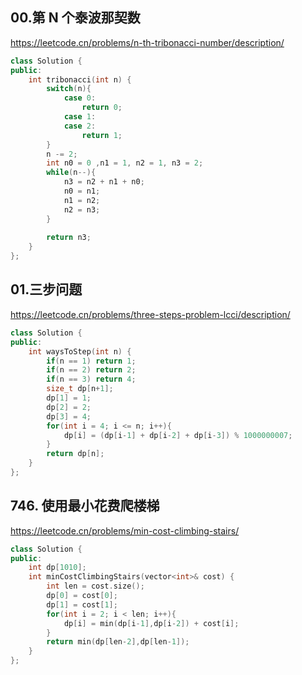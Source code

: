 ## 00.第 N 个泰波那契数
https://leetcode.cn/problems/n-th-tribonacci-number/description/

```C++
class Solution {
public:
    int tribonacci(int n) {
        switch(n){
            case 0:
                return 0;
            case 1:
            case 2:
                return 1;
        }
        n -= 2;
        int n0 = 0 ,n1 = 1, n2 = 1, n3 = 2;
        while(n--){
            n3 = n2 + n1 + n0;
            n0 = n1;
            n1 = n2;
            n2 = n3;
        }
        
        return n3;
    }
};
```
## 01.三步问题
https://leetcode.cn/problems/three-steps-problem-lcci/description/
```C++
class Solution {
public:
    int waysToStep(int n) {
        if(n == 1) return 1;
        if(n == 2) return 2;
        if(n == 3) return 4;
        size_t dp[n+1];
        dp[1] = 1;
        dp[2] = 2;
        dp[3] = 4;
        for(int i = 4; i <= n; i++){
            dp[i] = (dp[i-1] + dp[i-2] + dp[i-3]) % 1000000007;
        }
        return dp[n];
    }
};
```

##  746. 使用最小花费爬楼梯
https://leetcode.cn/problems/min-cost-climbing-stairs/

```C++
class Solution {
public:
    int dp[1010];
    int minCostClimbingStairs(vector<int>& cost) {
        int len = cost.size();
        dp[0] = cost[0];
        dp[1] = cost[1];
        for(int i = 2; i < len; i++){
            dp[i] = min(dp[i-1],dp[i-2]) + cost[i];
        }
        return min(dp[len-2],dp[len-1]);
    }
};
```